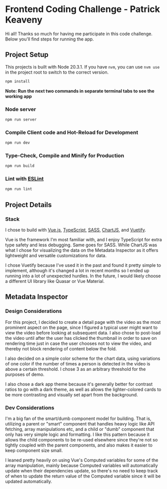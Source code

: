 # Frontend Coding Challenge - Patrick Keaveny

Hi all!
Thanks so much for having me participate in this code challenge. Below you'll find steps for running the app.



## Project Setup

This projects is built with Node 20.3.1. 
If you have `nvm`, you can use `nvm use` in the project root to switch to the correct version.

```sh
npm install
```
**Note: Run the next two commands in separate terminal tabs to see the working app**

### Node server 

```sh
npm run server
```

### Compile Client code and Hot-Reload for Development

```sh
npm run dev
```

### Type-Check, Compile and Minify for Production

```sh
npm run build
```

### Lint with [ESLint](https://eslint.org/)

```sh
npm run lint
```

## Project Details

### Stack

I chose to build with [Vue.js](https://vuejs.org/), [TypeScript](https://www.typescriptlang.org/), [SASS](https://sass-lang.com/), [ChartJS](https://www.chartjs.org/), and [Vuetify](https://vuetifyjs.com/en/).

Vue is the framework I'm most familiar with, and I enjoy TypeScript for extra type safety and less debugging. Same goes for SASS. While ChartJS was what I chose for visualizing the data on the Metadata Inspector as it offers lightweight and versatile customizations for data.

I chose Vuetify because I've used it in the past and found it pretty simple to implement, although it's changed a lot in recent months so I ended up running into a lot of unexpected hurdles. In the future, I would likely choose a different UI library like Quasar or Vue Material. 

## Metadata Inspector

### Design Considerations

For this project, I decided to create a detail page with the video as the most prominent aspect on the page, since I figured a typical user might want to view the video before looking at subsequent data. I also chose to post-load the video until after the user has clicked the thumbnail in order to save on rendering time just in case the user chooses not to view the video, and thereby not block rendering of content below the fold. 

I also decided on a simple color scheme for the chart data, using variations of one color if the number of times a person is detected in the video is above a certain threshold. I chose 3 as an arbitrary threshold for the purposes of demo.

I also chose a dark app theme because it's generally better for contrast ratios to go with a dark theme, as well as allows the lighter-colored cards to be more contrasting and visually set apart from the background.

### Dev Considerations

I'm a big fan of the smart/dumb component model for building. That is, utilizing a parent or "smart" component that handles heavy logic like API fetching, array manipulations etc, and a child or "dumb" component that only has very simple logic and formatting. I like this pattern because it allows the child components to be re-used elsewhere since they're not so tightly coupled with the parent components, and also makes it easier to keep component size small. 

I leaned pretty heavily on using Vue's Computed variables for some of the array manipulation, mainly because Computed variables will automatically update when their dependencies update, so there's no need to keep track of when to update the return value of the Computed variable since it will be updated automatically. 

